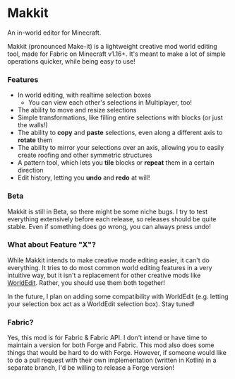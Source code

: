 # Makkit

An in-world editor for Minecraft.

Makkit (pronounced Make-it) is a lightweight creative mod world
editing tool, made for Fabric on Minecraft v1.16+. It's meant to make
a lot of simple operations quicker, while being easy to use!


### Features

* In world editing, with realtime selection boxes
    * You can view each other's selections in Multiplayer, too!
* The ability to move and resize selections
* Simple transformations, like filling entire selections with 
blocks (or just the walls!)
* The ability to **copy** and **paste** selections, even along a different
axis to **rotate** them
* The ability to mirror your selections over an axis, allowing you
to easily create roofing and other symmetric structures
* A pattern tool, which lets you **tile** blocks or **repeat** them 
in a certain direction
* Edit history, letting you **undo** and **redo** at will!

### Beta

Makkit is still in Beta, so there might be some niche bugs. I try to test
everything extensively before each release, so releases should be quite
stable. Even if something does go wrong, you can always press undo!


### What about Feature "X"?

While Makkit intends to make creative mode editing easier, it can't do
everything. It tries to do most common world editing features in a very
intuitive way, but it isn't a replacement for other creative mods like 
[WorldEdit](https://www.curseforge.com/minecraft/mc-mods/worldedit).
Rather, you should use them both together!

In the future, I plan on adding some compatibility with WorldEdit (e.g. 
letting your selection box act as a WorldEdit selection box). Stay tuned!


### Fabric?

Yes, this mod is for Fabric & Fabric API. I don't intend or have
time to maintain a version for both Forge and Fabric. This mod
also does some things that would be hard to do with Forge. 
However, if someone
would like to do a pull request with their own implementation
(written in Kotlin) in a separate branch, I'd be willing
to release a Forge version!


